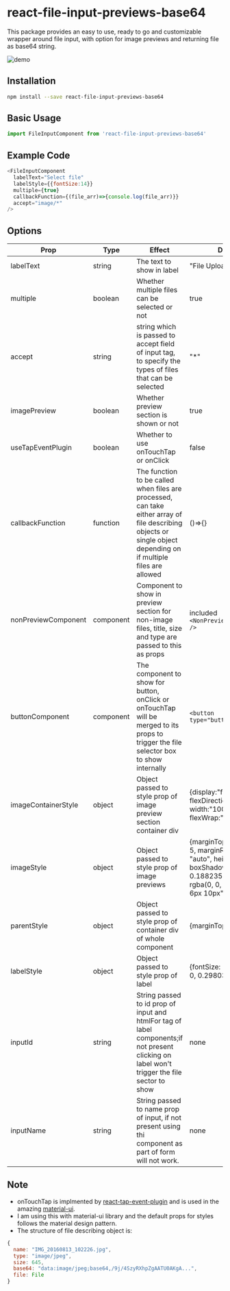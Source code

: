 # react-file-input-previews-base64
This package provides an easy to use, ready to go and customizable wrapper around file input, with option for image previews and returning file as base64 string.

![demo](https://media.giphy.com/media/xUPGcpVTMLMfrYhjBC/giphy.gif)

## Installation

```sh
npm install --save react-file-input-previews-base64
```

## Basic Usage

```javascript
import FileInputComponent from 'react-file-input-previews-base64'
```

## Example Code

```js
<FileInputComponent
  labelText="Select file"
  labelStyle={{fontSize:14}}
  multiple={true}
  callbackFunction={(file_arr)=>{console.log(file_arr)}}
  accept="image/*" 
/>
```
## Options
| Prop        | Type           | Effect  | Default Value |
| ------------- |-------------| -----| -----|
| labelText | string | The text to show in label | "File Upload" |
| multiple | boolean | Whether multiple files can be selected or not | true |
| accept | string | string which is passed to accept field of input tag, to specify the types of files that can be selected | "*" |
| imagePreview | boolean | Whether preview section is shown or not | true |
| useTapEventPlugin | boolean | Whether to use onTouchTap or onClick | false |
| callbackFunction | function | The function to be called when files are processed, can take either array of file describing objects or single object depending on if multiple files are allowed  | ()=>{} |
| nonPreviewComponent | component | Component to show in preview section for non-image files, title, size and type are passed to this as props | included `<NonPreviewDefaultComponent />` |
| buttonComponent | component | The component to show for button, onClick or onTouchTap will be merged to its props to trigger the file selector box to show internally | `<button type="button">Attach</button>` |
| imageContainerStyle | object | Object passed to style prop of image preview section container div | {display:"flex", flexDirection:"row", width:"100%", flexWrap:"wrap"} |
| imageStyle | object | Object passed to style prop of image previews | {marginTop: 5, marginBottom: 5, marginRight: 5, width: "auto", height: "30vmin", boxShadow:"rgba(0, 0, 0, 0.188235) 0px 10px 30px, rgba(0, 0, 0, 0.227451) 0px 6px 10px"} |
| parentStyle | object | Object passed to style prop of container div of whole component | {marginTop:14} |
| labelStyle | object | Object passed to style prop of label | {fontSize: 16,color:'rgba(0, 0, 0, 0.298039)',display:'block'} |
| inputId | string | String passed to id prop of input and htmlFor tag of label components;if not present clicking on label won't trigger the file sector to show | none |
| inputName | string | String passed to name prop of input, if not present using thi component as part of form will not work. | none |

## Note

* onTouchTap is implmented by [react-tap-event-plugin](https://github.com/zilverline/react-tap-event-plugin) and is used in the amazing [material-ui](https://github.com/callemall/material-ui).
* I am using this with material-ui library and the default props for styles follows the material design pattern. 
* The structure of file describing object is: 
```js
{
  name: "IMG_20160813_102226.jpg",
  type: "image/jpeg",
  size: 645,
  base64: "data:image/jpeg;base64,/9j/4SzyRXhpZgAATU0AKgA...",
  file: File
}
```
